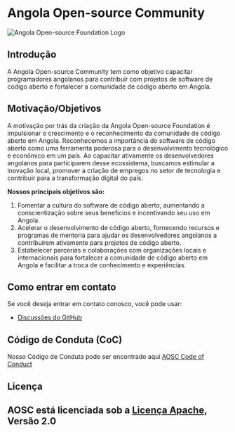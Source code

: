 # Angola Open-source Community

![Angola Open-source Foundation Logo](logo.png)

## Introdução

A Angola Open-source Community tem como objetivo capacitar programadores angolanos para contribuir com projetos de software de código aberto e fortalecer a comunidade de código aberto em Angola.

## Motivação/Objetivos

A motivação por trás da criação da Angola Open-source Foundation é impulsionar o crescimento e o reconhecimento da comunidade de código aberto em Angola. Reconhecemos a importância do software de código aberto como uma ferramenta poderosa para o desenvolvimento tecnológico e econômico em um país. Ao capacitar ativamente os desenvolvedores angolanos para participarem desse ecossistema, buscamos estimular a inovação local, promover a criação de empregos no setor de tecnologia e contribuir para a transformação digital do país.

**Nossos principais objetivos são:**

1. Fomentar a cultura do software de código aberto, aumentando a conscientização sobre seus benefícios e incentivando seu uso em Angola.
2. Acelerar o desenvolvimento de código aberto, fornecendo recursos e programas de mentoria para ajudar os desenvolvedores angolanos a contribuírem ativamente para projetos de código aberto.
3. Estabelecer parcerias e colaborações com organizações locais e internacionais para fortalecer a comunidade de código aberto em Angola e facilitar a troca de conhecimento e experiências.

## Como entrar em contato

Se você deseja entrar em contato conosco, você pode usar:

* [Discussões do GitHub](https://github.com/orgs/angolaosc/discussions)

## Código de Conduta (CoC)

Nosso Código de Conduta pode ser encontrado aqui [AOSC Code of Conduct](https://github.com/angolaosc/.github/blob/main/CODE_OF_CONDUCT.md)

## Licença

AOSC está licenciada sob a [Licença Apache](https://github.com/strimzi/.github/blob/main/LICENSE), Versão 2.0
---
